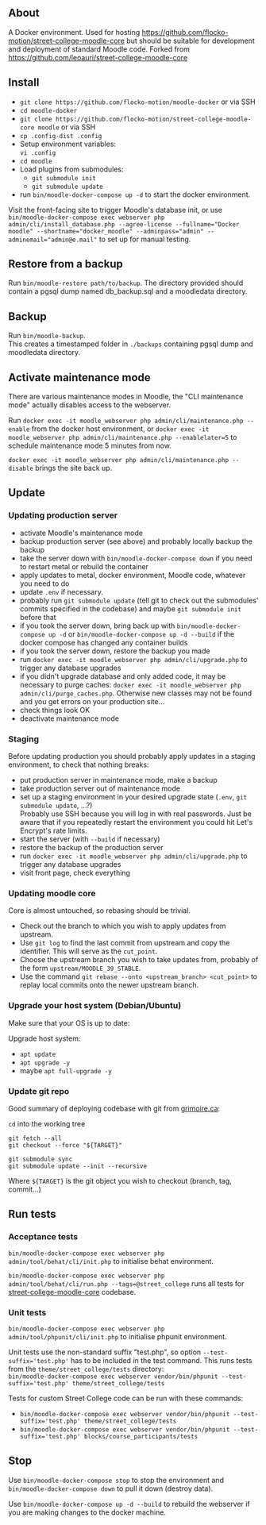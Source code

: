 ## About

A Docker environment. Used for hosting https://github.com/flocko-motion/street-college-moodle-core but should be suitable for development and deployment of standard Moodle code. Forked from https://github.com/leoauri/street-college-moodle-core

## Install

- `git clone https://github.com/flocko-motion/moodle-docker` or via SSH
- `cd moodle-docker`
- `git clone https://github.com/flocko-motion/street-college-moodle-core moodle` or via SSH
- `cp .config-dist .config`
- Setup environment variables:  
`vi .config`
- `cd moodle`
- Load plugins from submodules:  
  - `git submodule init`
  - `git submodule update`
- run `bin/moodle-docker-compose up -d` to start the docker environment.

Visit the front-facing site to trigger Moodle's database init, or use `bin/moodle-docker-compose exec webserver php admin/cli/install_database.php --agree-license --fullname="Docker moodle" --shortname="docker_moodle" --adminpass="admin" --adminemail="admin@e.mail"` to set up for manual testing.

## Restore from a backup

Run `bin/moodle-restore path/to/backup`.
The directory provided should contain a pgsql dump named db_backup.sql and a moodledata directory.  

## Backup

Run `bin/moodle-backup`.  
This creates a timestamped folder in `./backups` containing pgsql dump and moodledata directory.

## Activate maintenance mode

There are various maintenance modes in Moodle, the "CLI maintenance mode" actually disables access to the webserver. 

Run `docker exec -it moodle_webserver php admin/cli/maintenance.php --enable` from the docker host environment, or `docker exec -it moodle_webserver php admin/cli/maintenance.php --enablelater=5` to schedule maintenance mode 5 minutes from now.

`docker exec -it moodle_webserver php admin/cli/maintenance.php --disable` brings the site back up.

## Update

### Updating production server

- activate Moodle's maintenance mode
- backup production server (see above) and probably locally backup the backup
- take the server down with `bin/moodle-docker-compose down` if you need to restart metal or rebuild the container
- apply updates to metal, docker environment, Moodle code, whatever you need to do
- update `.env` if necessary.
- probably run `git submodule update` (tell git to check out the submodules' commits specified in the codebase) and maybe `git submodule init` before that
- if you took the server down, bring back up with `bin/moodle-docker-compose up -d` or `bin/moodle-docker-compose up -d --build` if the docker compose has changed any container builds
- if you took the server down, restore the backup you made
- run `docker exec -it moodle_webserver php admin/cli/upgrade.php` to trigger any database upgrades 
- if you didn't upgrade database and only added code, it may be necessary to purge caches: `docker exec -it moodle_webserver php admin/cli/purge_caches.php`.  Otherwise new classes may not be found and you get errors on your production site...
- check things look OK
- deactivate maintenance mode

### Staging

Before updating production you should probably apply updates in a staging environment, to check that nothing breaks:

- put production server in maintenance mode, make a backup
- take production server out of maintenance mode
- set up a staging environment in your desired upgrade state (`.env`, `git submodule update`, ...?)  
  Probably use SSH because you will log in with real passwords.  Just be aware that if you repeatedly restart the environment you could hit Let's Encrypt's rate limits.
- start the server (with `--build` if necessary)
- restore the backup of the production server
- run `docker exec -it moodle_webserver php admin/cli/upgrade.php` to trigger any database upgrades
- visit front page, check everything

### Updating moodle core

Core is almost untouched, so rebasing should be trivial.
* Check out the branch to which you wish to apply updates from upstream.
* Use `git log` to find the last commit from upstream and copy the identifier.  This will serve as the `cut_point`.
* Choose the upstream branch you wish to take updates from, probably of the form `upstream/MOODLE_39_STABLE`.
* Use the command `git rebase --onto <upstream_branch> <cut_point>` to replay local commits onto the newer upstream branch.

### Upgrade your host system (Debian/Ubuntu)

Make sure that your OS is up to date:

Upgrade host system:
  - `apt update`
  - `apt upgrade -y`
  - maybe `apt full-upgrade -y`

### Update git repo

Good summary of deploying codebase with git from [grimoire.ca](https://grimoire.ca/git/stop-using-git-pull-to-deploy):

`cd` into the working tree
```
git fetch --all
git checkout --force "${TARGET}"

git submodule sync
git submodule update --init --recursive
```
Where `${TARGET}` is the git object you wish to checkout (branch, tag, commit...)

## Run tests

### Acceptance tests

`bin/moodle-docker-compose exec webserver php admin/tool/behat/cli/init.php` to initialise behat environment.

`bin/moodle-docker-compose exec webserver php admin/tool/behat/cli/run.php --tags=@street_college` runs all tests for [street-college-moodle-core](https://github.com/leoauri/street-college-moodle-core) codebase.  

### Unit tests

`bin/moodle-docker-compose exec webserver php admin/tool/phpunit/cli/init.php` to initialise phpunit environment.

Unit tests use the non-standard suffix "test.php", so option `--test-suffix='test.php'` has to be included in the test command.  This runs tests from the `theme/street_college/tests` directory:  
`bin/moodle-docker-compose exec webserver vendor/bin/phpunit --test-suffix='test.php' theme/street_college/tests`

Tests for custom Street College code can be run with these commands:  
- `bin/moodle-docker-compose exec webserver vendor/bin/phpunit --test-suffix='test.php' theme/street_college/tests`
- `bin/moodle-docker-compose exec webserver vendor/bin/phpunit --test-suffix='test.php' blocks/course_participants/tests`

## Stop

Use `bin/moodle-docker-compose stop` to stop the environment and `bin/moodle-docker-compose down` to pull it down (destroy data).

Use `bin/moodle-docker-compose up -d --build` to rebuild the webserver if you are making changes to the docker machine.  
